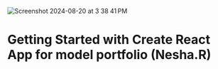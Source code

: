 
![Screenshot 2024-08-20 at 3 38 41 PM](https://github.com/user-attachments/assets/88a71153-9d1e-48b6-bc27-e5de1621909b)



# Getting Started with Create React App for model portfolio (Nesha.R)



